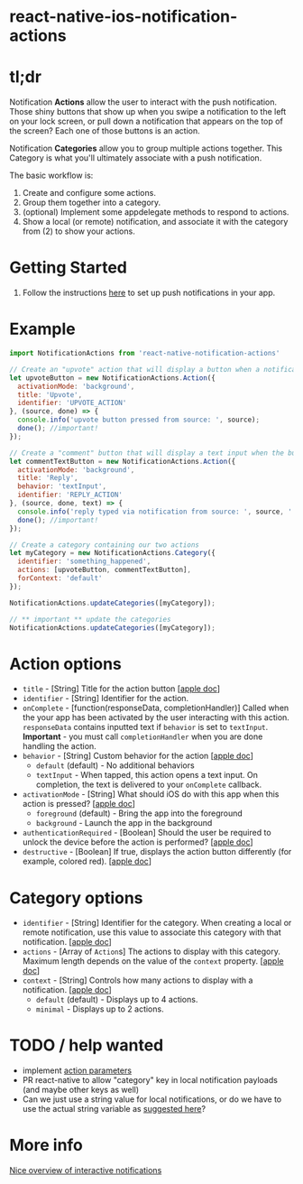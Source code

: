 # react-native-ios-notification-actions

# tl;dr

Notification **Actions** allow the user to interact with the push notification. Those shiny buttons that show up when you swipe a notification to the left on your lock screen, or pull down a notification that appears on the top of the screen? Each one of those buttons is an action.

Notification **Categories** allow you to group multiple actions together. This Category is what you'll ultimately associate with a push notification.

The basic workflow is:

1. Create and configure some actions.
2. Group them together into a category.
3. (optional) Implement some appdelegate methods to respond to actions.
4. Show a local (or remote) notification, and associate it with the category from (2) to show your actions.

# Getting Started
1. Follow the instructions [here](https://facebook.github.io/react-native/docs/pushnotificationios.html) to set up push notifications in your app.

# Example
```javascript
import NotificationActions from 'react-native-notification-actions'

// Create an "upvote" action that will display a button when a notification is swiped
let upvoteButton = new NotificationActions.Action({
  activationMode: 'background',
  title: 'Upvote',
  identifier: 'UPVOTE_ACTION'
}, (source, done) => {
  console.info('upvote button pressed from source: ', source);
  done(); //important!
});

// Create a "comment" button that will display a text input when the button is pressed
let commentTextButton = new NotificationActions.Action({
  activationMode: 'background',
  title: 'Reply',
  behavior: 'textInput',
  identifier: 'REPLY_ACTION'
}, (source, done, text) => {
  console.info('reply typed via notification from source: ', source, ' with text: ', text);
  done(); //important!
});

// Create a category containing our two actions
let myCategory = new NotificationActions.Category({
  identifier: 'something_happened',
  actions: [upvoteButton, commentTextButton],
  forContext: 'default'
});

NotificationActions.updateCategories([myCategory]);

// ** important ** update the categories
NotificationActions.updateCategories([myCategory]);
```

# Action options

* `title` - [String] Title for the action button [[apple doc]()]
* `identifier` - [String] Identifier for the action.
* `onComplete` - [function(responseData, completionHandler)] Called when the your app has been activated by the user interacting with this action. `responseData` contains inputted text if `behavior` is set to `textInput`. **Important** - you must call `completionHandler` when you are done handling the action.
* `behavior` - [String] Custom behavior for the action [[apple doc](https://developer.apple.com/library/ios/documentation/UIKit/Reference/UIUserNotificationAction_class/index.html#//apple_ref/c/tdef/UIUserNotificationActionBehavior)]
  * `default` (default) - No additional behaviors
  * `textInput` - When tapped, this action opens a text input. On completion, the text is delivered to your `onComplete` callback.
* `activationMode` - [String] What should iOS do with this app when this action is pressed? [[apple doc](https://developer.apple.com/library/ios/documentation/UIKit/Reference/UIUserNotificationAction_class/index.html#//apple_ref/c/tdef/UIUserNotificationActivationMode)]
  * `foreground` (default) - Bring the app into the foreground
  * `background` - Launch the app in the background
* `authenticationRequired` - [Boolean] Should the user be required to unlock the device before the action is performed? [[apple doc](https://developer.apple.com/library/ios/documentation/UIKit/Reference/UIMutableUserNotificationAction_class/index.html#//apple_ref/occ/instp/UIMutableUserNotificationAction/authenticationRequired)]
* `destructive` - [Boolean] If true, displays the action button differently (for example, colored red). [[apple doc](https://developer.apple.com/library/ios/documentation/UIKit/Reference/UIMutableUserNotificationAction_class/index.html#//apple_ref/occ/instp/UIMutableUserNotificationAction/destructive)]



# Category options
* `identifier` - [String] Identifier for the category. When creating a local or remote notification, use this value to associate this category with that notification. [[apple doc](https://developer.apple.com/library/ios/documentation/UIKit/Reference/UIMutableUserNotificationCategory_class/index.html#//apple_ref/occ/instp/UIMutableUserNotificationCategory/identifier)]
* `actions` - [Array of `Action`s] The actions to display with this category. Maximum length depends on the value of the `context` property. [[apple doc](https://developer.apple.com/library/ios/documentation/UIKit/Reference/UIMutableUserNotificationCategory_class/index.html#//apple_ref/occ/instm/UIMutableUserNotificationCategory/setActions:forContext:)]
* `context` - [String] Controls how many actions to display with a notification. [[apple doc](https://developer.apple.com/library/ios/documentation/UIKit/Reference/UIUserNotificationCategory_class/index.html#//apple_ref/c/tdef/UIUserNotificationActionContext)]
  * `default` (default) - Displays up to 4 actions.
  * `minimal` - Displays up to 2 actions.

# TODO / help wanted
* implement [action parameters](https://developer.apple.com/library/ios/documentation/UIKit/Reference/UIMutableUserNotificationAction_class/index.html#//apple_ref/occ/instp/UIMutableUserNotificationAction/parameters)
* PR react-native to allow "category" key in local notification payloads (and maybe other keys as well)
* Can we just use a string value for local notifications, or do we have to use the actual string variable as [suggested here](https://developer.apple.com/library/ios/documentation/UIKit/Reference/UIMutableUserNotificationCategory_class/index.html#//apple_ref/occ/instm/UIMutableUserNotificationCategory/identifier)?

# More info
[Nice overview of interactive notifications](https://nrj.io/simple-interactive-notifications-in-ios-8/)
